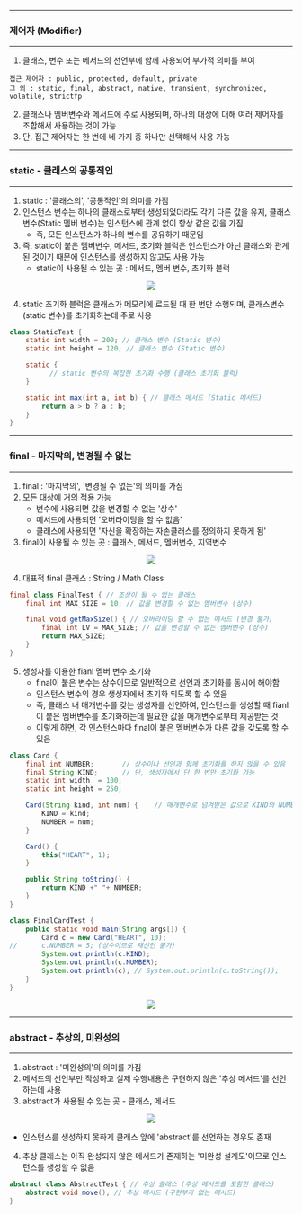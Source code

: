 -----
### 제어자 (Modifier)
-----
1. 클래스, 변수 또는 메서드의 선언부에 함께 사용되어 부가적 의미를 부여
```
접근 제어자 : public, protected, default, private
그 외 : static, final, abstract, native, transient, synchronized, volatile, strictfp
```

2. 클래스나 멤버변수와 메서드에 주로 사용되며, 하나의 대상에 대해 여러 제어자를 조합해서 사용하는 것이 가능
3. 단, 접근 제어자는 한 번에 네 가지 중 하나만 선택해서 사용 가능

-----
### static - 클래스의 공통적인
-----
1. static : '클래스의', '공통적인'의 의미를 가짐
2. 인스턴스 변수는 하나의 클래스로부터 생성되었더라도 각기 다른 값을 유지, 클래스 변수(Static 멤버 변수)는 인스턴스에 관계 없이 항상 같은 값을 가짐
   - 즉, 모든 인스턴스가 하나의 변수를 공유하기 때문임
3. 즉, static이 붙은 멤버변수, 메서드, 초기화 블럭은 인스턴스가 아닌 클래스와 관계된 것이기 때문에 인스턴스를 생성하지 않고도 사용 가능
   - static이 사용될 수 있는 곳 : 메서드, 멤버 변수, 초기화 블럭
<div align="center">
<img src="https://github.com/sooyounghan/Java/assets/34672301/ae9edb59-6b1e-4505-88e8-9d500b7fb12d">
</div>

4. static 초기화 블럭은 클래스가 메모리에 로드될 때 한 번만 수행되며, 클래스변수(static 변수)를 초기화하는데 주로 사용

```java
class StaticTest {
    static int width = 200; // 클래스 변수 (Static 변수)
    static int height = 120; // 클래스 변수 (Static 변수)

    static {
          // static 변수의 복잡한 초기화 수행 (클래스 초기화 블럭)
    }

    static int max(int a, int b) { // 클래스 메서드 (Static 메서드)
        return a > b ? a : b;
    }
}
```

-----
### final - 마지막의, 변경될 수 없는
-----
1. final : '마지막의', '변경될 수 없는'의 의미를 가짐
2. 모든 대상에 거의 적용 가능
   - 변수에 사용되면 값을 변경할 수 없는 '상수'
   - 메서드에 사용되면 '오버라이딩을 할 수 없음'
   - 클래스에 사용되면 '자신을 확장하는 자손클래스를 정의하지 못하게 됨'
3. final이 사용될 수 있는 곳 : 클래스, 메서드, 멤버변수, 지역변수
<div align="center">
<img src="https://github.com/sooyounghan/Java/assets/34672301/0b35f964-39b3-4234-acf7-756c6dfc796d">
</div>

4. 대표적 final 클래스 : String / Math Class

```java
final class FinalTest { // 조상이 될 수 없는 클래스
    final int MAX_SIZE = 10; // 값을 변경할 수 없는 멤버변수 (상수)

    final void getMaxSize() { // 오버라이딩 할 수 없는 메서드 (변경 불가)
        final int LV = MAX_SIZE; // 값을 변경할 수 없는 멤버변수 (상수)
        return MAX_SIZE;
    }
}
```

5. 생성자를 이용한 fianl 멤버 변수 초기화
   - final이 붙은 변수는 상수이므로 일반적으로 선언과 초기화를 동시에 해야함
   - 인스턴스 변수의 경우 생성자에서 초기화 되도록 할 수 있음
   - 즉, 클래스 내 매개변수를 갖는 생성자를 선언하여, 인스턴스를 생성할 때 fianl이 붙은 멤버변수를 초기화하는데 필요한 값을 매개변수로부터 제공받는 것
   - 이렇게 하면, 각 인스턴스마다 final이 붙은 멤버변수가 다른 값을 갖도록 할 수 있음
```java
class Card {
	final int NUMBER;		// 상수이나 선언과 함께 초기화를 하지 않을 수 있음
	final String KIND;		// 단, 생성자에서 단 한 번만 초기화 가능
	static int width  = 100;	
	static int height = 250;

	Card(String kind, int num) {	// 매개변수로 넘겨받은 값으로 KIND와 NUMBER를 초기화 함
		KIND = kind;
		NUMBER = num;
	}

	Card() {
		this("HEART", 1);
	}

	public String toString() {
		return KIND +" "+ NUMBER;
	}
}

class FinalCardTest {
	public static void main(String args[]) {
		Card c = new Card("HEART", 10);
//		c.NUMBER = 5; (상수이므로 재선언 불가)
		System.out.println(c.KIND);
		System.out.println(c.NUMBER);
		System.out.println(c); // System.out.println(c.toString());
	}
}
```
<div align="center">
<img src="https://github.com/sooyounghan/Java/assets/34672301/dc57e8b0-08ac-4045-942e-76acba8b47fd">
</div>

-----
### abstract - 추상의, 미완성의
-----
1. abstract : '미완성의'의 의미를 가짐
2. 메서드의 선언부만 작성하고 실제 수행내용은 구현하지 않은 '추상 메서드'를 선언하는데 사용
3. abstract가 사용될 수 있는 곳 - 클래스, 메서드
<div align="center">
<img src="https://github.com/sooyounghan/Java/assets/34672301/5e76d7d9-464c-4c58-a9c5-49aba17bf6eb">
</div>

  - 인스턴스를 생성하지 못하게 클래스 앞에 'abstract'를 선언하는 경우도 존재

 4. 추상 클래스는 아직 완성되지 않은 메서드가 존재하는 '미완성 설계도'이므로 인스턴스를 생성할 수 없음
```java
abstract class AbstractTest { // 추상 클래스 (추상 메서드를 포함한 클래스)
    abstract void move(); // 추상 메서드 (구현부가 없는 메서드)
}
```
